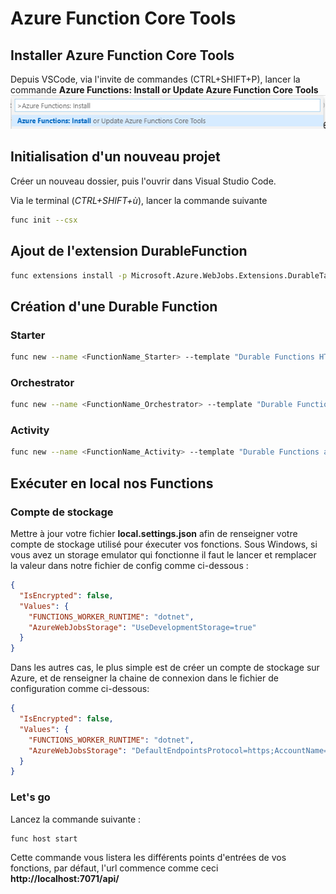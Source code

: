# Azure Function Core Tools 

## Installer Azure Function Core Tools

Depuis VSCode, via l'invite de commandes (CTRL+SHIFT+P), lancer la commande **Azure Functions: Install or Update Azure Function Core Tools**
![](/assets/00-InstallCoreTools.png)


## Initialisation d'un nouveau projet

Créer un nouveau dossier, puis l'ouvrir dans Visual Studio Code.

Via le terminal (_CTRL+SHIFT+ù_), lancer la commande suivante

```bash
func init --csx
```

## Ajout de l'extension DurableFunction 

```bash
func extensions install -p Microsoft.Azure.WebJobs.Extensions.DurableTask -v 1.6.2 --csx
```

## Création d'une Durable Function

### Starter

```bash
func new --name <FunctionName_Starter> --template "Durable Functions HTTP starter" -csx
```

### Orchestrator

```bash
func new --name <FunctionName_Orchestrator> --template "Durable Functions orchestrator" --csx
```

### Activity

```bash
func new --name <FunctionName_Activity> --template "Durable Functions activity" --csx
```

## Exécuter en local nos Functions

### Compte de stockage
Mettre à jour votre fichier **local.settings.json** afin de renseigner votre compte de stockage utilisé pour éxecuter vos fonctions. 
Sous Windows, si vous avez un storage emulator qui fonctionne il faut le lancer et remplacer la valeur dans notre fichier de config comme ci-dessous : 
```json
{
  "IsEncrypted": false,
  "Values": {
    "FUNCTIONS_WORKER_RUNTIME": "dotnet",
    "AzureWebJobsStorage": "UseDevelopmentStorage=true"
  }
}
```

Dans les autres cas, le plus simple est de créer un compte de stockage sur Azure, et de renseigner la chaine de connexion dans le fichier de configuration comme ci-dessous:
```json
{
  "IsEncrypted": false,
  "Values": {
    "FUNCTIONS_WORKER_RUNTIME": "dotnet",
    "AzureWebJobsStorage": "DefaultEndpointsProtocol=https;AccountName=mystorageaccount;AccountKey=mykey"
  }
}
```

### Let's go 

Lancez la commande suivante : 

```bash
func host start
```
Cette commande vous listera les différents points d'entrées de vos fonctions, par défaut, l'url commence comme ceci **http://localhost:7071/api/**
